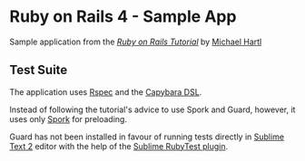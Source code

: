 # Ruby on Rails 4 - Sample App

Sample application from the [*Ruby on Rails Tutorial*](http://railstutorial.org/) by [Michael Hartl](http://michaelhartl.com)

## Test Suite

The application uses [Rspec](https://github.com/rspec/rspec-rails) and the [Capybara DSL](https://github.com/jnicklas/capybara). 

Instead of following the tutorial's advice to use Spork and Guard, however, it uses only [Spork](https://github.com/sporkrb/spork-rails) for preloading. 

Guard has not been installed in favour of running tests directly in [Sublime Text 2](http://www.sublimetext.com/2) editor with the help of the [Sublime RubyTest plugin](https://github.com/maltize/sublime-text-2-ruby-tests). 